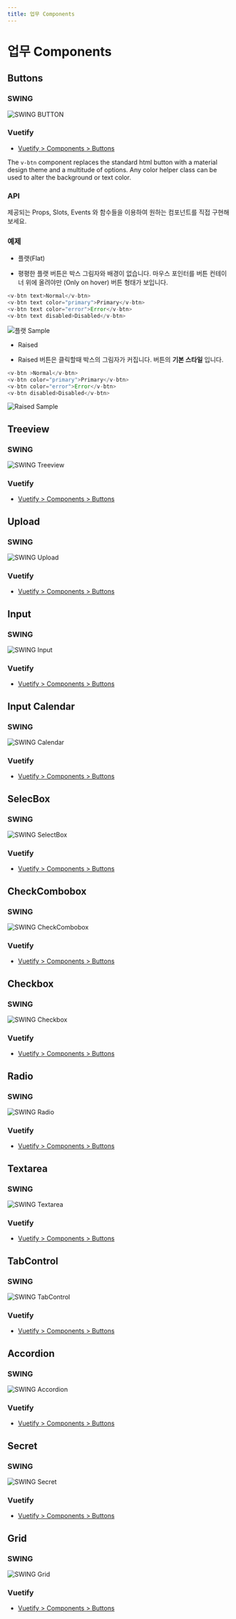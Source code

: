 ```yaml
---
title: 업무 Components
---
```


# 업무 Components

## Buttons

### SWING
![SWING BUTTON](/nextui-guide/images/components/swing_button.png)

### Vuetify
 - [Vuetify > Components > Buttons](https://vuetifyjs.com/ko/components/buttons)

The ```v-btn``` component replaces the standard html button with a material design theme and a multitude of options. Any color helper class can be used to alter the background or text color.

###  API
제공되는 Props, Slots, Events 와 함수들을 이용하여 원하는 컴포넌트를 직접 구현해 보세요.

### 예제
* 플랫(Flat)
 - 평평한 플랫 버튼은 박스 그림자와 배경이 없습니다. 마우스 포인터를 버튼 컨테이너 위에 올려야만 (Only on hover) 버튼 형태가 보입니다.
```js
<v-btn text>Normal</v-btn>
<v-btn text color="primary">Primary</v-btn>
<v-btn text color="error">Error</v-btn>
<v-btn text disabled>Disabled</v-btn>
```

![플랫 Sample](/nextui-guide/images/category1/button_1.png)

* Raised
 - Raised 버튼은 클릭할때 박스의 그림자가 커집니다. 버튼의 __기본 스타일__ 입니다.

```js
<v-btn >Normal</v-btn>
<v-btn color="primary">Primary</v-btn>
<v-btn color="error">Error</v-btn>
<v-btn disabled>Disabled</v-btn>
```
![Raised Sample](/nextui-guide/images/category1/button_2.png)


## Treeview
### SWING
![SWING Treeview](/nextui-guide/images/components/swing_treeview.png)

### Vuetify
 - [Vuetify > Components > Buttons](https://vuetifyjs.com/ko/components/buttons)

## Upload
### SWING
![SWING Upload](/nextui-guide/images/components/swing_upload.png)

### Vuetify
 - [Vuetify > Components > Buttons](https://vuetifyjs.com/ko/components/buttons)

## Input
### SWING
![SWING Input](/nextui-guide/images/components/swing_input.png)

### Vuetify
 - [Vuetify > Components > Buttons](https://vuetifyjs.com/ko/components/buttons)

## Input Calendar
### SWING
![SWING Calendar](/nextui-guide/images/components/swing_calendar.png)

### Vuetify
 - [Vuetify > Components > Buttons](https://vuetifyjs.com/ko/components/buttons)

## SelecBox
### SWING
![SWING SelectBox](/nextui-guide/images/components/swing_selectbox.png)

### Vuetify
 - [Vuetify > Components > Buttons](https://vuetifyjs.com/ko/components/buttons)

## CheckCombobox
### SWING
![SWING CheckCombobox](/nextui-guide/images/components/swing_checkcombobox.png)

### Vuetify
 - [Vuetify > Components > Buttons](https://vuetifyjs.com/ko/components/buttons)

## Checkbox
### SWING
![SWING Checkbox](/nextui-guide/images/components/swing_checkbox.png)

### Vuetify
 - [Vuetify > Components > Buttons](https://vuetifyjs.com/ko/components/buttons)

## Radio
### SWING
![SWING Radio](/nextui-guide/images/components/swing_radio.png)

### Vuetify
 - [Vuetify > Components > Buttons](https://vuetifyjs.com/ko/components/buttons)

## Textarea
### SWING
![SWING Textarea](/nextui-guide/images/components/swing_textarea.png)

### Vuetify
 - [Vuetify > Components > Buttons](https://vuetifyjs.com/ko/components/buttons)

## TabControl
### SWING
![SWING TabControl](/nextui-guide/images/components/swing_tabcontrol.png)

### Vuetify
 - [Vuetify > Components > Buttons](https://vuetifyjs.com/ko/components/buttons)

## Accordion
### SWING
![SWING Accordion](/nextui-guide/images/components/swing_accordion.png)

### Vuetify
 - [Vuetify > Components > Buttons](https://vuetifyjs.com/ko/components/buttons)

## Secret
### SWING
![SWING Secret](/nextui-guide/images/components/swing_secret.png)

### Vuetify
 - [Vuetify > Components > Buttons](https://vuetifyjs.com/ko/components/buttons)

## Grid
### SWING
![SWING Grid](/nextui-guide/images/components/swing_button.png)

### Vuetify
 - [Vuetify > Components > Buttons](https://vuetifyjs.com/ko/components/buttons)

